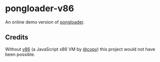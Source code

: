 # pongloader-v86

An online demo version of [pongloader](https://github.com/mat-sz/pongloader).

## Credits

Without [v86](https://github.com/copy/v86) (a JavaScript x86 VM by [@copy](https://github.com/copy)) this project would not have been possible.